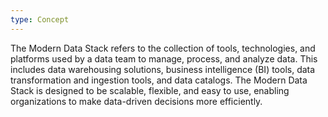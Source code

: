 ```yaml
---
type: Concept
---
```


The Modern Data Stack refers to the collection of tools, technologies, and platforms used by a data team to manage, process, and analyze data. This includes data warehousing solutions, business intelligence (BI) tools, data transformation and ingestion tools, and data catalogs. The Modern Data Stack is designed to be scalable, flexible, and easy to use, enabling organizations to make data-driven decisions more efficiently.